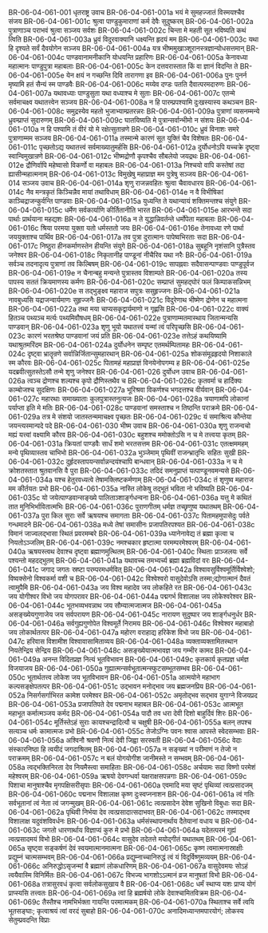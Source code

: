 BR-06-04-061-001  धृतराष्ट्र उवाच 
BR-06-04-061-001a भयं मे सुमहज्जातं विस्मयश्चैव संजय
BR-06-04-061-001c श्रुत्वा पाण्डुकुमाराणां कर्म देवैः सुदुष्करम्
BR-06-04-061-002a पुत्राणाञ्च पराभवं श्रुत्वा सञ्जय सर्वशः
BR-06-04-061-002c चिन्ता मे महती सूत भविष्यति कथं त्विति
BR-06-04-061-003a ध्रुवं विदुरवाक्यानि धक्ष्यन्ति हृदयं मम
BR-06-04-061-003c यथा हि दृश्यते सर्वं दैवयोगेन सञ्जय
BR-06-04-061-004a यत्र भीष्ममुखाञ्शूरानस्त्रज्ञान्योधसत्तमान्
BR-06-04-061-004c पाण्डवानामनीकानि योधयन्ति प्रहारिणः
BR-06-04-061-005a केनावध्या महात्मानः पाण्डुपुत्रा महाबलाः
BR-06-04-061-005c केन दत्तवरास्तात किं वा ज्ञानं विदन्ति ते
BR-06-04-061-005e येन क्षयं न गच्छन्ति दिवि तारागणा इव
BR-06-04-061-006a पुनः पुनर्न मृष्यामि हतं सैन्यं स्म पाण्डवैः
BR-06-04-061-006c मय्येव दण्डः पतति दैवात्परमदारुणः
BR-06-04-061-007a यथावध्याः पाण्डुसुता यथा वध्याश्च मे सुताः
BR-06-04-061-007c एतन्मे सर्वमाचक्ष्व यथातत्त्वेन सञ्जय
BR-06-04-061-008a न हि पारम्प्रपश्यामि दुःखस्यास्य कथञ्चन
BR-06-04-061-008c समुद्रस्येव महतो भुजाभ्याम्प्रतरन्नरः
BR-06-04-061-009a पुत्राणां व्यसनम्मन्ये ध्रुवम्प्राप्तं सुदारुणम्
BR-06-04-061-009c घातयिष्यति मे पुत्रान्सर्वान्भीमो न संशयः
BR-06-04-061-010a न हि पश्यामि तं वीरं यो मे रक्षेत्सुतान्रणे
BR-06-04-061-010c ध्रुवं विनाशः समरे पुत्राणाम्मम सञ्जय
BR-06-04-061-011a तस्मान्मे कारणं सूत युक्तिं चैव विशेषतः
BR-06-04-061-011c पृच्छतोऽद्य यथातत्त्वं सर्वमाख्यातुमर्हसि
BR-06-04-061-012a दुर्योधनोऽपि यच्चक्रे दृष्ट्वा स्वान्विमुखान्रणे
BR-06-04-061-012c भीष्मद्रोणौ कृपश्चैव सौबलेयो जयद्रथः
BR-06-04-061-012e द्रौणिर्वापि महेष्वासो विकर्णो वा महाबलः
BR-06-04-061-013a निश्चयो वापि कस्तेषां तदा ह्यासीन्महात्मनाम्
BR-06-04-061-013c विमुखेषु महाप्राज्ञ मम पुत्रेषु सञ्जय
BR-06-04-061-014  सञ्जय उवाच
BR-06-04-061-014a शृणु राजन्नवहितः श्रुत्वा चैवावधारय
BR-06-04-061-014c नैव मन्त्रकृतं किञ्चिन्नैव मायां तथाविधाम्
BR-06-04-061-014e न वै विभीषिकां काञ्चिद्राजन्कुर्वन्ति पाण्डवाः
BR-06-04-061-015a युध्यन्ति ते यथान्यायं शक्तिमन्तश्च संयुगे
BR-06-04-061-015c धर्मेण सर्वकार्याणि कीर्तितानीति भारत
BR-06-04-061-015e आरभन्ते सदा पार्थाः प्रार्थयाना महद्यशः
BR-06-04-061-016a न ते युद्धान्निवर्तन्ते धर्मोपेता महाबलाः
BR-06-04-061-016c श्रिया परमया युक्ता यतो धर्मस्ततो जयः
BR-06-04-061-016e तेनावध्या रणे पार्था जययुक्ताश्च पार्थिव
BR-06-04-061-017a तव पुत्रा दुरात्मानः पापेष्वभिरताः सदा
BR-06-04-061-017c निष्ठुरा हीनकर्माणस्तेन हीयन्ति संयुगे
BR-06-04-061-018a सुबहूनि नृशंसानि पुत्रैस्तव जनेश्वर
BR-06-04-061-018c निकृतानीह पाण्डूनां नीचैरिव यथा नरैः
BR-06-04-061-019a सर्वञ्च तदनादृत्य पुत्राणां तव किल्बिषम्
BR-06-04-061-019c सापह्नवाः सदैवासन्पाण्डवाः पाण्डुपूर्वज
BR-06-04-061-019e न चैनान्बहु मन्यन्ते पुत्रास्तव विशाम्पते
BR-06-04-061-020a तस्य पापस्य सततं क्रियमाणस्य कर्मणः
BR-06-04-061-020c सम्प्राप्तं सुमहद्घोरं फलं किम्पाकसन्निभम्
BR-06-04-061-020e स तद्भुङ्क्ष्व महाराज सपुत्रः ससुहृज्जनः
BR-06-04-061-021a नावबुध्यसि यद्राजन्वार्यमाणः सुहृज्जनैः
BR-06-04-061-021c विदुरेणाथ भीष्मेण द्रोणेन च महात्मना
BR-06-04-061-022a तथा मया चाप्यसकृद्वार्यमाणो न गृह्णसि
BR-06-04-061-022c वाक्यं हितञ्च पथ्यञ्च मर्त्यः पथ्यमिवौषधम्
BR-06-04-061-022e पुत्राणाम्मतमास्थाय जितान्मन्यसि पाण्डवान्
BR-06-04-061-023a शृणु भूयो यथातत्त्वं यन्मां त्वं परिपृच्छसि
BR-06-04-061-023c कारणं भरतश्रेष्ठ पाण्डवानां जयं प्रति
BR-06-04-061-023e तत्तेऽहं कथयिष्यामि यथाश्रुतमरिंदम
BR-06-04-061-024a दुर्योधनेन सम्पृष्ट एतमर्थम्पितामहः
BR-06-04-061-024c दृष्ट्वा भ्रातॄन्रणे सर्वान्निर्जितान्सुमहारथान्
BR-06-04-061-025a शोकसंमूढहृदयो निशाकाले स्म कौरवः
BR-06-04-061-025c पितामहं महाप्राज्ञं विनयेनोपगम्य ह
BR-06-04-061-025e यदब्रवीत्सुतस्तेऽसौ तन्मे शृणु जनेश्वर
BR-06-04-061-026  दुर्योधन उवाच
BR-06-04-061-026a त्वञ्च द्रोणश्च शल्यश्च कृपो द्रौणिस्तथैव च
BR-06-04-061-026c कृतवर्मा च हार्दिक्यः काम्बोजश्च सुदक्षिणः
BR-06-04-061-027a भूरिश्रवा विकर्णश्च भगदत्तश्च वीर्यवान्
BR-06-04-061-027c महारथाः समाख्याताः कुलपुत्रास्तनुत्यजः
BR-06-04-061-028a त्रयाणामपि लोकानां पर्याप्ता इति मे मतिः
BR-06-04-061-028c पाण्डवानां समस्ताश्च न तिष्ठन्ति पराक्रमे
BR-06-04-061-029a तत्र मे संशयो जातस्तन्ममाचक्ष्व पृच्छतः
BR-06-04-061-029c यं समाश्रित्य कौन्तेया जयन्त्यस्मान्पदे पदे
BR-06-04-061-030  भीष्म उवाच
BR-06-04-061-030a शृणु राजन्वचो मह्यं यत्त्वां वक्ष्यामि कौरव
BR-06-04-061-030c बहुशश्च ममोक्तोऽसि न च मे तत्त्वया कृतम्
BR-06-04-061-031a क्रियतां पाण्डवैः सार्धं शमो भरतसत्तम
BR-06-04-061-031c एतत्क्षममहम् मन्ये पृथिव्यास्तव चाभिभो
BR-06-04-061-032a भुञ्जेमाम् पृथिवीं राजन्भ्रातृभिः सहितः सुखी
BR-06-04-061-032c दुर्हृदस्तापयन्सर्वान्नन्दयंश्चापि बान्धवान्
BR-06-04-061-033a न च मे क्रोशतस्तात श्रुतवानसि वै पुरा
BR-06-04-061-033c तदिदं समनुप्राप्तं यत्पाण्डूनवमन्यसे
BR-06-04-061-034a यश्च हेतुरवध्यत्वे तेषामक्लिष्टकर्मणाम्
BR-06-04-061-034c तं शृणुष्व महाराज मम कीर्तयतः प्रभो
BR-06-04-061-035a नास्ति लोकेषु तद्भूतं भविता नो भविष्यति
BR-06-04-061-035c यो जयेत्पाण्डवान्सङ्ख्ये पालिताञ्शार्ङ्गधन्वना
BR-06-04-061-036a यत्तु मे कथितं तात मुनिभिर्भावितात्मभिः
BR-06-04-061-036c पुराणगीतम् धर्मज्ञ तच्छृणुष्व यथातथम्
BR-06-04-061-037a पुरा किल सुराः सर्वे ऋषयश्च समागताः
BR-06-04-061-037c पितामहमुपासेदुः पर्वते गन्धमादने
BR-06-04-061-038a मध्ये तेषां समासीनः प्रजापतिरपश्यत
BR-06-04-061-038c विमानं जाज्वलद्भासा स्थितं प्रवरमम्बरे
BR-06-04-061-039a ध्यानेनावेद्य तं ब्रह्मा कृत्वा च नियतोऽञ्जलिम्
BR-06-04-061-039c नमश्चकार हृष्टात्मा परमम्परमेश्वरम्
BR-06-04-061-040a ऋषयस्त्वथ देवाश्च दृष्ट्वा ब्रह्माणमुत्थितम्
BR-06-04-061-040c स्थिताः प्राञ्जलयः सर्वे पश्यन्तो महदद्भुतम्
BR-06-04-061-041a यथावच्च तमभ्यर्च्य ब्रह्मा ब्रह्मविदां वरः
BR-06-04-061-041c जगाद जगतः स्रष्टा परम्परमधर्मवित्
BR-06-04-061-042a विश्वावसुर्विश्वमूर्तिर्विश्वेशो; विष्वक्सेनो विश्वकर्मा वशी च
BR-06-04-061-042c विश्वेश्वरो वासुदेवोऽसि तस्मा;द्योगात्मानं दैवतं त्वामुपैमि
BR-06-04-061-043a जय विश्व महादेव जय लोकहिते रत
BR-06-04-061-043c जय योगीश्वर विभो जय योगपरावर
BR-06-04-061-044a पद्मगर्भ विशालाक्ष जय लोकेश्वरेश्वर
BR-06-04-061-044c भूतभव्यभवन्नाथ जय सौम्यात्मजात्मज
BR-06-04-061-045a असङ्ख्येयगुणाजेय जय सर्वपरायण
BR-06-04-061-045c नारायण सुदुष्पार जय शार्ङ्गधनुर्धर
BR-06-04-061-046a सर्वगुह्यगुणोपेत विश्वमूर्ते निरामय
BR-06-04-061-046c विश्वेश्वर महाबाहो जय लोकार्थतत्पर
BR-06-04-061-047a महोरग वराहाद्य हरिकेश विभो जय
BR-06-04-061-047c हरिवास विशामीश विश्वावासामिताव्यय
BR-06-04-061-048a व्यक्ताव्यक्तामितस्थान नियतेन्द्रिय सेन्द्रिय
BR-06-04-061-048c असङ्ख्येयात्मभावज्ञ जय गम्भीर कामद
BR-06-04-061-049a अनन्त विदितप्रज्ञ नित्यं भूतविभावन
BR-06-04-061-049c कृतकार्य कृतप्रज्ञ धर्मज्ञ विजयाजय
BR-06-04-061-050a गुह्यात्मन्सर्वभूतात्मन्स्फुटसम्भूतसम्भव
BR-06-04-061-050c भूतार्थतत्त्व लोकेश जय भूतविभावन
BR-06-04-061-051a आत्मयोने महाभाग कल्पसङ्क्षेपतत्पर
BR-06-04-061-051c उद्भावन मनोद्भाव जय ब्रह्मजनप्रिय
BR-06-04-061-052a निसर्गसर्गाभिरत कामेश परमेश्वर
BR-06-04-061-052c अमृतोद्भव सद्भाव युगाग्ने विजयप्रद
BR-06-04-061-053a प्रजापतिपते देव पद्मनाभ महाबल
BR-06-04-061-053c आत्मभूत महाभूत कर्मात्मञ्जय कर्मद
BR-06-04-061-054a पादौ तव धरा देवी दिशो बाहुर्दिवं शिरः
BR-06-04-061-054c मूर्तिस्तेऽहं सुराः कायश्चन्द्रादित्यौ च चक्षुषी
BR-06-04-061-055a बलन् तपश्च सत्यञ्च धर्मः कामात्मजः प्रभो
BR-06-04-061-055c तेजोऽग्निः पवनः श्वास आपस्ते स्वेदसम्भवाः
BR-06-04-061-056a अश्विनौ श्रवणौ नित्यं देवी जिह्वा सरस्वती
BR-06-04-061-056c वेदाः संस्कारनिष्ठा हि त्वयीदं जगदाश्रितम्
BR-06-04-061-057a न सङ्ख्यां न परीमाणं न तेजो न पराक्रमम्
BR-06-04-061-057c न बलं योगयोगीश जानीमस्ते न सम्भवम्
BR-06-04-061-058a त्वद्भक्तिनिरता देव नियमैस्त्वा समाहिताः
BR-06-04-061-058c अर्चयामः सदा विष्णो परमेशं महेश्वरम्
BR-06-04-061-059a ऋषयो देवगन्धर्वा यक्षराक्षसपन्नगाः
BR-06-04-061-059c पिशाचा मानुषाश्चैव मृगपक्षिसरीसृपाः
BR-06-04-061-060a एवमादि मया सृष्टं पृथिव्यां त्वत्प्रसादजम्
BR-06-04-061-060c पद्मनाभ विशालाक्ष कृष्ण दुःस्वप्ननाशन
BR-06-04-061-061a त्वं गतिः सर्वभूतानां त्वं नेता त्वं जगन्मुखम्
BR-06-04-061-061c त्वत्प्रसादेन देवेश सुखिनो विबुधाः सदा
BR-06-04-061-062a पृथिवी निर्भया देव त्वत्प्रसादात्सदाभवत्
BR-06-04-061-062c तस्माद्भव विशालाक्ष यदुवंशविवर्धनः
BR-06-04-061-063a धर्मसंस्थापनार्थाय दैतेयानां वधाय च
BR-06-04-061-063c जगतो धारणार्थाय विज्ञाप्यं कुरु मे प्रभो
BR-06-04-061-064a यदेतत्परमं गुह्यं त्वत्प्रसादमयं विभो
BR-06-04-061-064c वासुदेव तदेतत्ते मयोद्गीतं यथातथम्
BR-06-04-061-065a सृष्ट्वा सङ्कर्षणं देवं स्वयमात्मानमात्मना
BR-06-04-061-065c कृष्ण त्वमात्मनास्राक्षीः प्रद्युम्नं चात्मसम्भवम्
BR-06-04-061-066a प्रद्युम्नाच्चानिरुद्धं त्वं यं विदुर्विष्णुमव्ययम्
BR-06-04-061-066c अनिरुद्धोऽसृजन्मां वै ब्रह्माणं लोकधारिणम्
BR-06-04-061-067a वासुदेवमयः सोऽहं त्वयैवास्मि विनिर्मितः
BR-06-04-061-067c विभज्य भागशोऽऽत्मानं व्रज मानुषतां विभो
BR-06-04-061-068a तत्रासुरवधं कृत्वा सर्वलोकसुखाय वै
BR-06-04-061-068c धर्मं स्थाप्य यशः प्राप्य योगं प्राप्स्यसि तत्त्वतः
BR-06-04-061-069a त्वां हि ब्रह्मर्षयो लोके देवाश्चामितविक्रम
BR-06-04-061-069c तैस्तैश्च नामभिर्भक्ता गायन्ति परमात्मकम्
BR-06-04-061-070a स्थिताश्च सर्वे त्वयि भूतसङ्घाः; कृत्वाश्रयं त्वां वरदं सुबाहो
BR-06-04-061-070c अनादिमध्यान्तमपारयोगं; लोकस्य सेतुम्प्रवदन्ति विप्राः
